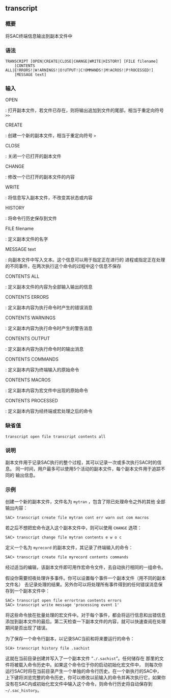 ## transcript 

### 概要

将SAC终端信息输出到副本文件中

### 语法

``` {.bash}
TRANSCRIPT [OPEN|CREATE|CLOSE|CHANGE|WRITE|HISTORY] [FILE filename]
    [CONTENTS ALL|E!RRORS!|W!ARNINGS!|O!UTPUT!|C!OMMANDS!|M!ACROS!|P!ROCESSED!]
    [MESSAGE text]
```

### 输入

OPEN

:   打开副本文件，若文件已存在，则将输出追加到文件的尾部，相当于重定向符号
    `>>`

CREATE

:   创建一个新的副本文件，相当于重定向符号 `>`

CLOSE

:   关闭一个已打开的副本文件

CHANGE

:   修改一个已打开的副本文件的内容

WRITE

:   将信息写入副本文件，不改变其状态或内容

HISTORY

:   将命令行历史保存到文件

FILE filename

:   定义副本文件的名字

MESSAGE text

:   向副本文件中写入文本。这个信息可以用于指定正在进行的
    进程或指定正在处理的不同事件，在两次执行这个命令的过程中这个信息不保存

CONTENTS ALL

:   定义副本文件的内容为全部输入输出的信息

CONTENTS ERRORS

:   定义副本内容为执行命令时产生的错误消息

CONTENTS WARNINGS

:   定义副本内容为执行命令时产生的警告消息

CONTENTS OUTPUT

:   定义副本内容为执行命令时的输出消息

CONTENTS COMMANDS

:   定义副本内容为终端输入的原始命令

CONTENTS MACROS

:   定义副本内容为宏文件中出现的原始命令

CONTENTS PROCESSED

:   定义副本内容为经终端或宏处理之后的命令

### 缺省值

``` {.bash}
transcript open file transcript contents all
```

### 说明

副本文件用于记录SAC执行的整个过程，其可以记录一次或多次执行SAC时的信息。
同一时间，用户最多可以使用5个活动的副本文件，每个副本文件用于追踪不同的
输出信息。

### 示例

创建一个新的副本文件，文件名为 `mytran` ，包含了除已处理命令之外的其他
全部输出内容：

``` {.bash}
SAC> transcript create file mytran cont err warn out com macros
```

若之后不想把宏命令送入这个副本文件中，则可以使用 `CHANGE` 选项：

``` {.bash}
SAC> transcript change file mytran contents e w o c
```

定义一个名为 `myrecord` 的副本文件，其记录了终端输入的命令：

``` {.bash}
SAC> transcript create file myrecord contents commands
```

经过适当的编辑，该副本文件即可用作宏命令文件，去自动执行相同的一组命令。

假设你需要彻夜处理许多事件。你可以设置每个事件一个副本文件（用不同的副本文件名）
去记录处理的结果。另外你可以将处理所有事件得到的任何错误消息保存到一个副本文件中：

``` {.bash}
SAC> transcript open file errortran contents errors
SAC> transcript write message 'processing event 1'
```

将这些命令放在批量处理的宏文件中。对于每个事件，都会将运行信息和出错信息
添加到副本文件的最后。第二天检查一下副本文件的内容，就可以快速查阅在处理
期间是否出现了错误。

为了保存一个命令行副本，以记录SAC当前和将来要运行的命令：

``` {.bash}
SCA> transcript history file .sachist
```

这就在当前目录创建并写入了一个副本文件 “`./.sachist`”。任何储存在
那里的文件将被载入命令历史中。如果这个命令位于你的启动初始化宏文件中，
则每次你运行SAC时将在当前目录产生一个单独的命令行历史。在一个新执行的SAC中，
上下键将浏览完整的命令历史，你可以修改以前输入的命令并再次执行它，如果你
没有在SAC内或初始化宏文件中输入这个命令，则命令行历史将自动保存到
`~/.sac_history`。
